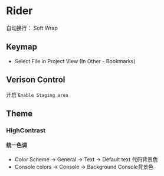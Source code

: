 # Rider


自动换行： Soft Wrap

## Keymap

- Select File in Project View (In Other - Bookmarks)


## Verison Control

开启 `Enable Staging area` 

## Theme

### HighContrast

#### 统一色调

- Color Scheme -> General -> Text -> Default text  代码背景色
- Console colors -> Console -> Background  Console背景色